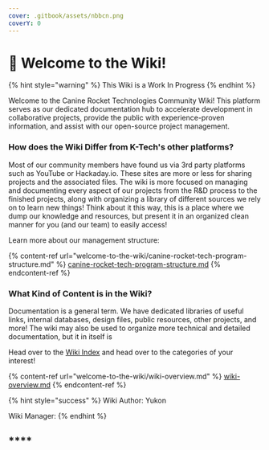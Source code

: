 ```yaml
---
cover: .gitbook/assets/nbbcn.png
coverY: 0
---
```


# 🐺 Welcome to the Wiki!

{% hint style="warning" %}
This Wiki is a Work In Progress
{% endhint %}

Welcome to the Canine Rocket Technologies Community Wiki! This platform serves as our dedicated documentation hub to accelerate development in collaborative projects, provide the public with experience-proven information, and assist with our open-source project management.&#x20;



### How does the Wiki Differ from K-Tech's other platforms?

Most of our community members have found us via 3rd party platforms such as YouTube or Hackaday.io. These sites are more or less for sharing projects and the associated files. The wiki is more focused on managing and documenting every aspect of our projects from the R\&D process to the finished projects, along with organizing a library of different sources we rely on to learn new things! Think about it this way, this is a place where we dump our knowledge and resources, but present it in an organized clean manner for you (and our team) to easily access!&#x20;

Learn more about our management structure:

{% content-ref url="welcome-to-the-wiki/canine-rocket-tech-program-structure.md" %}
[canine-rocket-tech-program-structure.md](welcome-to-the-wiki/canine-rocket-tech-program-structure.md)
{% endcontent-ref %}

###

### What Kind of Content is in the Wiki?

Documentation is a general term. We have dedicated libraries of useful links, internal databases, design files, public resources, other projects, and more! The wiki may also be used to organize more technical and detailed documentation, but it in itself is&#x20;

Head over to the [Wiki Index](welcome-to-the-wiki/wiki-overview.md) and head over to the categories of your interest!



{% content-ref url="welcome-to-the-wiki/wiki-overview.md" %}
[wiki-overview.md](welcome-to-the-wiki/wiki-overview.md)
{% endcontent-ref %}





{% hint style="success" %}
Wiki Author: Yukon

Wiki Manager:
{% endhint %}

## ****
